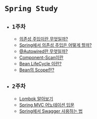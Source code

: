 # `Spring Study`

- ## `1주차`
    - [의존성 주입이란 무엇일까?]()
    - [Spring에서 의존성 주입은 어떻게 할까?]()
    - [@Autowired란 무엇일까?]()
    - [Component-Scan이란](https://devlog-wjdrbs96.tistory.com/167?category=882236)
    - [Bean LifeCycle 이란?]()
    - [Bean의 Scope란?]()
    
- ## `2주차`
    - [Lombok 알아보기]()
    - [Spring MVC 어노테이션 입문]()
    - [Spring에서 Swagger 사용하는 법]()
  